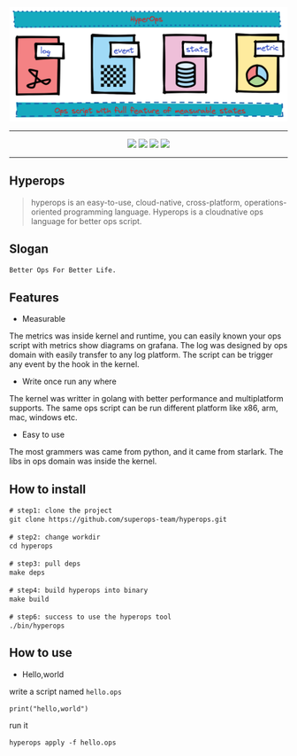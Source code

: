<p align="center">
    <img src="https://github.com/superops-team/hyperops/blob/main/docs/hyperops-overview.png" class="center" />
</p>

----

<p align="center">
    <a href="https://godoc.org/github.com/superops-team/hyperops"><img src="https://godoc.org/github.com/superops-team/hyperops?status.svg"/></a>
    <a href="https://github.com/superops-team/hyperops"><img src="https://img.shields.io/badge/release-v0.1.3-blue"/></a>
    <a href="https://goreportcard.com/report/github.com/superops-team/hyperops"><img src="https://goreportcard.com/badge/github.com/superops-team/hyperops"/></a>
    <a href="https://github.com/avelino/awesome-go"><img src="https://awesome.re/mentioned-badge.svg"/></a>
</p>

---

## Hyperops

> hyperops is an easy-to-use, cloud-native, cross-platform, operations-oriented programming language.
Hyperops is a cloudnative ops language for better ops script.

## Slogan

```
Better Ops For Better Life.
```

## Features

* Measurable

The metrics was inside kernel and runtime, you can easily known your ops script with metrics show diagrams on grafana.
The log was designed by ops domain with easily transfer to any log platform.
The script can be trigger any event by the hook in the kernel.

* Write once run any where

The kernel was writter in golang with better performance and multiplatform supports.
The same ops script can be run different platform like x86, arm, mac, windows etc.

* Easy to use

The most grammers was came from python, and it came from starlark.
The libs in ops domain was inside the kernel.


## How to install

```
# step1: clone the project
git clone https://github.com/superops-team/hyperops.git

# step2: change workdir
cd hyperops

# step3: pull deps
make deps

# step4: build hyperops into binary
make build

# step6: success to use the hyperops tool
./bin/hyperops
```

## How to use

* Hello,world

write a script named `hello.ops`

```
print("hello,world")
```

run it

```
hyperops apply -f hello.ops
```
